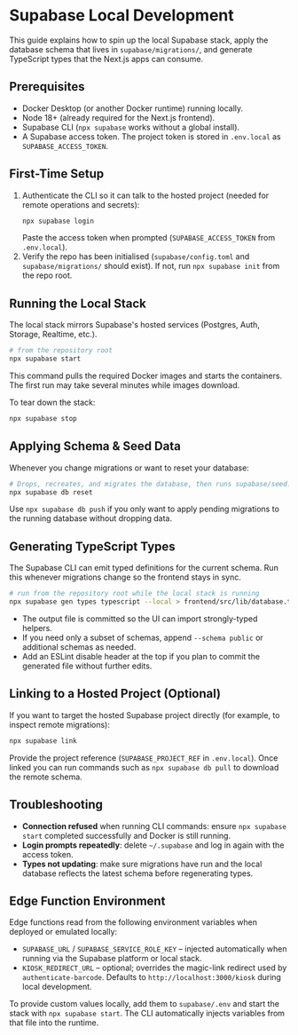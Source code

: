 # Supabase Local Development

This guide explains how to spin up the local Supabase stack, apply the database schema that lives in `supabase/migrations/`, and generate TypeScript types that the Next.js apps can consume.

## Prerequisites
- Docker Desktop (or another Docker runtime) running locally.
- Node 18+ (already required for the Next.js frontend).
- Supabase CLI (`npx supabase` works without a global install).
- A Supabase access token. The project token is stored in `.env.local` as `SUPABASE_ACCESS_TOKEN`.

## First-Time Setup
1. Authenticate the CLI so it can talk to the hosted project (needed for remote operations and secrets):
   ```bash
   npx supabase login
   ```
   Paste the access token when prompted (`SUPABASE_ACCESS_TOKEN` from `.env.local`).
2. Verify the repo has been initialised (`supabase/config.toml` and `supabase/migrations/` should exist). If not, run `npx supabase init` from the repo root.

## Running the Local Stack
The local stack mirrors Supabase's hosted services (Postgres, Auth, Storage, Realtime, etc.).

```bash
# from the repository root
npx supabase start
```

This command pulls the required Docker images and starts the containers. The first run may take several minutes while images download.

To tear down the stack:
```bash
npx supabase stop
```

## Applying Schema & Seed Data
Whenever you change migrations or want to reset your database:

```bash
# Drops, recreates, and migrates the database, then runs supabase/seed.sql
npx supabase db reset
```

Use `npx supabase db push` if you only want to apply pending migrations to the running database without dropping data.

## Generating TypeScript Types
The Supabase CLI can emit typed definitions for the current schema. Run this whenever migrations change so the frontend stays in sync.

```bash
# run from the repository root while the local stack is running
npx supabase gen types typescript --local > frontend/src/lib/database.types.ts
```

- The output file is committed so the UI can import strongly-typed helpers.
- If you need only a subset of schemas, append `--schema public` or additional schemas as needed.
- Add an ESLint disable header at the top if you plan to commit the generated file without further edits.

## Linking to a Hosted Project (Optional)
If you want to target the hosted Supabase project directly (for example, to inspect remote migrations):

```bash
npx supabase link
```

Provide the project reference (`SUPABASE_PROJECT_REF` in `.env.local`). Once linked you can run commands such as `npx supabase db pull` to download the remote schema.

## Troubleshooting
- **Connection refused** when running CLI commands: ensure `npx supabase start` completed successfully and Docker is still running.
- **Login prompts repeatedly**: delete `~/.supabase` and log in again with the access token.
- **Types not updating**: make sure migrations have run and the local database reflects the latest schema before regenerating types.

## Edge Function Environment
Edge functions read from the following environment variables when deployed or emulated locally:
- `SUPABASE_URL` / `SUPABASE_SERVICE_ROLE_KEY` – injected automatically when running via the Supabase platform or local stack.
- `KIOSK_REDIRECT_URL` – optional; overrides the magic-link redirect used by `authenticate-barcode`. Defaults to `http://localhost:3000/kiosk` during local development.

To provide custom values locally, add them to `supabase/.env` and start the stack with `npx supabase start`. The CLI automatically injects variables from that file into the runtime.
